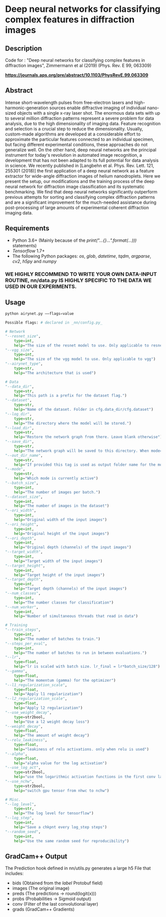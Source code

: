 # Deep neural networks for classifying complex features in diffraction images

## Description

Code for : "Deep neural networks for classifying complex features in diffraction images", Zimmermann et al (2019) (Phys. Rev. E 99, 063309)

**https://journals.aps.org/pre/abstract/10.1103/PhysRevE.99.063309**


## Abstract

Intense short-wavelength pulses from free-electron lasers and high-harmonic-generation sources enable diffractive imaging of individual nano-sized objects with a single x-ray laser shot. The enormous data sets with up to several million diffraction patterns represent a severe problem for data analysis, due to the high dimensionality of imaging data. Feature recognition and selection is a crucial step to reduce the dimensionality. Usually, custom-made algorithms are developed at a considerable effort to approximate the particular features connected to an individual specimen, but facing different experimental conditions, these approaches do not generalize well. On the other hand, deep neural networks are the principal instrument for today's revolution in automated image recognition, a development that has not been adapted to its full potential for data analysis in science. We recently published in [Langbehn et al. Phys. Rev. Lett. 121, 255301 (2018)] the first application of a deep neural network as a feature extractor for wide-angle diffraction images of helium nanodroplets. Here we present the setup, our modifications and the training process of the deep neural network for diffraction image classification and its systematic benchmarking. We find that deep neural networks significantly outperform previous attempts for sorting and classifying complex diffraction patterns and are a significant improvement for the much-needed assistance during post-processing of large amounts of experimental coherent diffraction imaging data.

## Requirements
* Python 3.6+ (Mainly because of the _print("...{}...".format(...)))_ statements)
* _Tensorflow_ 1.7+
* The following Python packages: _os_, _glob_, _datetime_, _tqdm_, _argparse_, _cv2_, _h5py_ and _numpy_

### WE HIGHLY RECOMMEND TO WRITE YOUR OWN DATA-INPUT ROUTINE, nn/data.py IS HIGHLY SPECIFIC TO THE DATA WE USED IN OUR EXPERIMENTS.

## Usage
```python
python airynet.py ––flags=value

Possible flags: # declared in _nn/config.py_

# Network
"--resnet_size",
    type=int,
    help="The size of the resnet model to use. Only applicable to resnet")
"--vgg_size",
    type=int,
    help="The size of the vgg model to use. Only applicable to vgg")
"--airynet_type",
    type=str,
    help="The architecture that is used")

# Data
"--data_dir",
    type=str,
    help="This path is a prefix for the dataset flag.")
"--dataset",
    type=str,
    help="Name of the dataset. Folder in cfg.data_dir/cfg.dataset")
"--log_dir",
    type=str,
    help="The directory where the model will be stored.")
"--load_dir",
    type=str,
    help="Restore the network graph from there. Leave blank otherwise")
"--save_dir",
    type=str,
    help="The network graph will be saved to this directory. When mode=save")
"--out_dir_name",
    type=str,
    help="If provided this tag is used as output folder name for the model")
"--mode",
    type=str,
    help="Which mode is currently active")
"--batch_size",
    type=int,
    help="The number of images per batch.")
"--dataset_size",
    type=int,
    help="The number of images in the dataset")
"--ori_width",
    type=int,
    help="Original width of the input images")
"--ori_height",
    type=int,
    help="Original height of the input images")
"--ori_depth",
    type=int,
    help="Original depth (channels) of the input images")
"--target_width",
    type=int,
    help="Target width of the input images")
"--target_height",
    type=int,
    help="Target height of the input images")
"--target_depth",
    type=int,
    help="Target depth (channels) of the input images")
"--num_classes",
    type=int,
    help="The number classes for classification")
"--num_worker",
    type=int,
    help="Number of simultaneous threads that read in data")

# Training
"--train_steps",
    type=int,
    help="The number of batches to train.")
"--steps_per_eval",
    type=int,
    help="The number of batches to run in between evaluations.")
"--lr",
    type=float,
    help="lr is scaled with batch size. lr_final = lr*batch_size/128")
"--gamma",
    type=float,
    help="The momentum (gamma) for the optimizer")
"--l1_regularization_scale",
    type=float,
    help="Apply l1 regularization")
"--l2_regularization_scale",
    type=float,
    help="Apply l2 regularization")
"--use_weight_decay",
    type=str2bool,
    help="Use a l2 weight decay loss")
"--weight_decay",
    type=float,
    help="The amount of weight decay")
"--relu_leakiness",
    type=float,
    help="leakiness of relu activations. only when relu is used")
"--alpha",
    type=float,
    help="alpha value for the log activation")
"--use_log_act",
    type=str2bool,
    help="use the logarithmic activation functions in the first conv layer")
"--use_nchw",
    type=str2bool,
    help="switch gpu tensor from nhwc to nchw")

# Misc.
"--log_level",
    type=str,
    help="The log level for tensorflow")
"--log_step",
    type=int,
    help="Save a chkpnt every log_step steps")
"--random_seed",
    type=int,
    help="Use the same random seed for reproducibility")
```

## GradCam++ Output
The Prediction hook defined in nn/utils.py generates a large h5 File that includes:
* bids (Obtained from the _label_ Protobuf field)
* images (The original image)
* preds (The predictions -> round(logit(x)))
* probs (Probabilities -> Sigmoid output)
* conv (Filter of the last convolutional layer)
* grads (GradCam++ Gradients)
